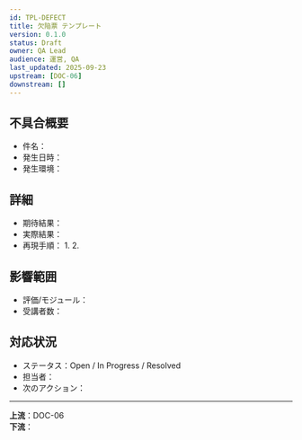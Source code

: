 ```yaml
---
id: TPL-DEFECT
title: 欠陥票 テンプレート
version: 0.1.0
status: Draft
owner: QA Lead
audience: 運営, QA
last_updated: 2025-09-23
upstream: [DOC-06]
downstream: []
---
```


## 不具合概要
- 件名：
- 発生日時：
- 発生環境：

## 詳細
- 期待結果：
- 実際結果：
- 再現手順：
  1. 
  2. 

## 影響範囲
- 評価/モジュール：
- 受講者数：

## 対応状況
- ステータス：Open / In Progress / Resolved
- 担当者：
- 次のアクション：

---
**上流**：DOC-06  
**下流**：
